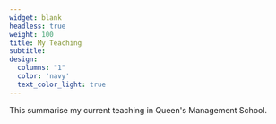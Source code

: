 ```yaml
---
widget: blank
headless: true
weight: 100
title: My Teaching
subtitle: 
design:
  columns: "1"
  color: 'navy'
  text_color_light: true
---
```


This summarise my current teaching in Queen's Management School.
